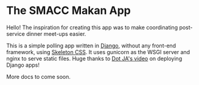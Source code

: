 # The SMACC Makan App
Hello! The inspiration for creating this app was to make coordinating post-service dinner meet-ups easier.

This is a simple polling app written in [Django](https://docs.djangoproject.com/en/4.0/), without any front-end framework, using [Skeleton CSS](http://getskeleton.com/). It uses gunicorn as the WSGI server and nginx to serve static files. Huge thanks to [Dot JA's video](https://www.youtube.com/watch?v=vJAfq6Ku4cI) on deploying Django apps!

More docs to come soon.